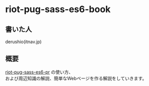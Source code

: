 # riot-pug-sass-es6-book

## 書いた人
derushio(itnav.jp)

## 概要
[riot-pug-sass-es6-pr](https://github.com/narumi18wa/riot-pug-sass-es6-proj) の使い方、  
および周辺知識の解説、簡単なWebページを作る解説をしていきます。

